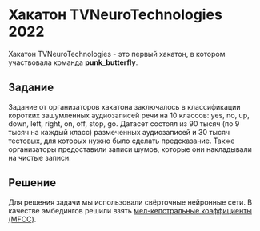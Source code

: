 # Хакатон TVNeuroTechnologies 2022
Хакатон TVNeuroTechnologies - это первый хакатон, в котором участвовала команда **punk_butterfly**.
## Задание
Задание от организаторов хакатона заключалось в классификации коротких зашумленных аудиозаписей речи на 10 классов: yes, no, up, down, left, right, on, off, stop, go.
Датасет состоял из 90 тысяч (по 9 тысяч на каждый класс) размеченных аудиозаписей и 30 тысяч тестовых, для которых нужно было сделать предсказание. Также организаторы предоставили записи шумов, которые они накладывали на чистые записи.
## Решение
Для решения задачи мы использовали свёрточные нейронные сети. В качестве эмбедингов решили взять [мел-кепстральные коэффициенты (MFCC)](https://habr.com/ru/post/140828/).
